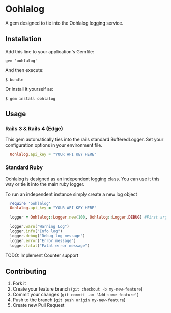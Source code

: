 # Oohlalog

A gem designed to tie into the Oohlalog logging service.

## Installation

Add this line to your application's Gemfile:

    gem 'oohlalog'

And then execute:

    $ bundle

Or install it yourself as:

    $ gem install oohlalog

## Usage

### Rails 3 & Rails 4 (Edge)

This gem automatically ties into the rails standard BufferedLogger. Set your configuration options in your environment file.

```ruby
  Oohlalog.api_key = "YOUR API KEY HERE"
```

### Standard Ruby

Oohlalog is designed as an independent logging class. You can use it this way or tie it into the main ruby logger.

To run an independent instance simply create a new log object

```ruby
  require 'oohlalog'
  Oohlalog.api_key = "YOUR API KEY HERE"

  logger = Oohlalog::Logger.new(100, Oohlalog::Logger.DEBUG) #First argument is the buffer size, second is log level

  logger.warn("Warning Log")
  logger.info("Info log")
  logger.debug("Debug log message")
  logger.error("Error message")
  logger.fatal("Fatal error message")
```

TODO: Implement Counter support


## Contributing

1. Fork it
2. Create your feature branch (`git checkout -b my-new-feature`)
3. Commit your changes (`git commit -am 'Add some feature'`)
4. Push to the branch (`git push origin my-new-feature`)
5. Create new Pull Request
